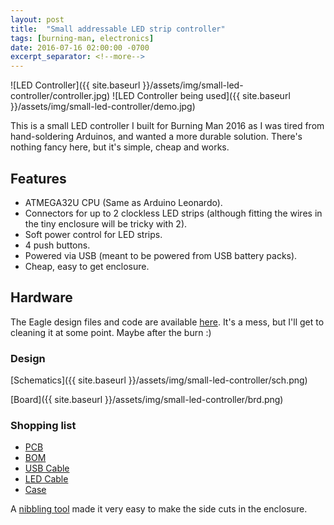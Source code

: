 ```yaml
---
layout: post
title:  "Small addressable LED strip controller"
tags: [burning-man, electronics]
date: 2016-07-16 02:00:00 -0700
excerpt_separator: <!--more-->
---
```


![LED Controller]({{ site.baseurl }}/assets/img/small-led-controller/controller.jpg)
![LED Controller being used]({{ site.baseurl }}/assets/img/small-led-controller/demo.jpg)

This is a small LED controller I built for Burning Man 2016 as I was tired from hand-soldering Arduinos, and wanted a more durable solution. There's nothing fancy here, but it's simple, cheap and works.
<!--more-->

## Features

- ATMEGA32U CPU (Same as Arduino Leonardo).
- Connectors for up to 2 clockless LED strips (although fitting the wires in the tiny enclosure will be tricky with 2).
- Soft power control for LED strips.
- 4 push buttons.
- Powered via USB (meant to be powered from USB battery packs).
- Cheap, easy to get enclosure.


## Hardware

The Eagle design files and code are available [here](https://github.com/eranrund/eagle/tree/master/led-keychain). It's a mess, but I'll get to cleaning it at some point. Maybe after the burn :)

### Design
[Schematics]({{ site.baseurl }}/assets/img/small-led-controller/sch.png)

[Board]({{ site.baseurl }}/assets/img/small-led-controller/brd.png)

### Shopping list
 * [PCB](https://oshpark.com/shared_projects/zXOWZoeE)
 * [BOM](http://www.mouser.com/ProjectManager/ProjectDetail.aspx?AccessID=8ce4c18cea)
 * [USB Cable](http://www.frontx.com/cpx505.html)
 * [LED Cable](http://www.aliexpress.com/item/50pairs-Lot-2pin-40cm-Wire-Line-led-connector-Cable-female-male-2X-0-5-mm2-for/1772228025.html?ws_ab_test=searchweb201556_0,searchweb201602_3_10057_10056_10037_10055_10049_10017_405_404_407_10058_10032_10040,searchweb201603_4&btsid=9a3ca38e-774f-4e2a-87e5-60a59cc6af78)
 * [Case](http://www.polycase.com/fb-45-series)

A [nibbling tool](https://www.amazon.com/s/ref=nb_sb_noss?url=search-alias%3Daps&field-keywords=nibbling+tool) made it very easy to make the side cuts in the enclosure.
